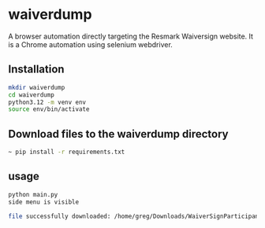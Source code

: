 # waiverdump

A browser automation directly targeting the Resmark Waiversign website.  It is a Chrome automation using selenium webdriver.

## Installation

```bash
mkdir waiverdump
cd waiverdump
python3.12 -m venv env
source env/bin/activate
```

## Download files to the waiverdump directory

```bash
~ pip install -r requirements.txt
```

## usage

```bash
python main.py
side menu is visible
 
file successfully downloaded: /home/greg/Downloads/WaiverSignParticipants-2024-01-31.csv
```

